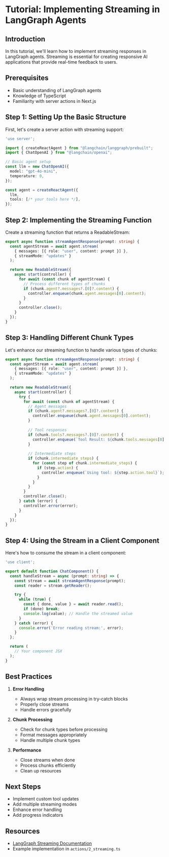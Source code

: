 # Tutorial: Implementing Streaming in LangGraph Agents

## Introduction
In this tutorial, we'll learn how to implement streaming responses in LangGraph agents. Streaming is essential for creating responsive AI applications that provide real-time feedback to users.

## Prerequisites
- Basic understanding of LangGraph agents
- Knowledge of TypeScript
- Familiarity with server actions in Next.js

## Step 1: Setting Up the Basic Structure

First, let's create a server action with streaming support:

```typescript
'use server';

import { createReactAgent } from "@langchain/langgraph/prebuilt";
import { ChatOpenAI } from "@langchain/openai";

// Basic agent setup
const llm = new ChatOpenAI({
  model: "gpt-4o-mini",
  temperature: 0,
});

const agent = createReactAgent({
  llm,
  tools: [/* your tools here */],
});
```

## Step 2: Implementing the Streaming Function

Create a streaming function that returns a ReadableStream:

```typescript
export async function streamAgentResponse(prompt: string) {
  const agentStream = await agent.stream(
    { messages: [{ role: "user", content: prompt }] },
    { streamMode: "updates" }
  );

  return new ReadableStream({
    async start(controller) {
      for await (const chunk of agentStream) {
        // Process different types of chunks
        if (chunk.agent?.messages?.[0]?.content) {
          controller.enqueue(chunk.agent.messages[0].content);
        }
      }
      controller.close();
    }
  });
}
```

## Step 3: Handling Different Chunk Types

Let's enhance our streaming function to handle various types of chunks:

```typescript
export async function streamAgentResponse(prompt: string) {
  const agentStream = await agent.stream(
    { messages: [{ role: "user", content: prompt }] },
    { streamMode: "updates" }
  );

  return new ReadableStream({
    async start(controller) {
      try {
        for await (const chunk of agentStream) {
          // Agent messages
          if (chunk.agent?.messages?.[0]?.content) {
            controller.enqueue(chunk.agent.messages[0].content);
          }
          
          // Tool responses
          if (chunk.tools?.messages?.[0]?.content) {
            controller.enqueue(`Tool Result: ${chunk.tools.messages[0].content}`);
          }
          
          // Intermediate steps
          if (chunk.intermediate_steps) {
            for (const step of chunk.intermediate_steps) {
              if (step.action) {
                controller.enqueue(`Using tool: ${step.action.tool}`);
              }
            }
          }
        }
        controller.close();
      } catch (error) {
        controller.error(error);
      }
    }
  });
}
```

## Step 4: Using the Stream in a Client Component

Here's how to consume the stream in a client component:

```typescript
'use client';

export default function ChatComponent() {
  const handleStream = async (prompt: string) => {
    const stream = await streamAgentResponse(prompt);
    const reader = stream.getReader();

    try {
      while (true) {
        const { done, value } = await reader.read();
        if (done) break;
        console.log(value); // Handle the streamed value
      }
    } catch (error) {
      console.error('Error reading stream:', error);
    }
  };

  return (
    // Your component JSX
  );
}
```

## Best Practices

1. **Error Handling**
   - Always wrap stream processing in try-catch blocks
   - Properly close streams
   - Handle errors gracefully

2. **Chunk Processing**
   - Check for chunk types before processing
   - Format messages appropriately
   - Handle multiple chunk types

3. **Performance**
   - Close streams when done
   - Process chunks efficiently
   - Clean up resources

## Next Steps
- Implement custom tool updates
- Add multiple streaming modes
- Enhance error handling
- Add progress indicators

## Resources
- [LangGraph Streaming Documentation](https://langchain-ai.github.io/langgraphjs/agents/streaming/)
- Example implementation in `actions/2_streaming.ts` 